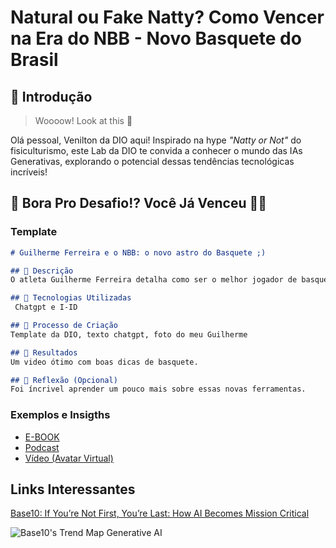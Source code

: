 # Natural ou Fake Natty? Como Vencer na Era do NBB - Novo Basquete do Brasil

## 🚀 Introdução

> Woooow! Look at this 👀

Olá pessoal, Venilton da DIO aqui! Inspirado na hype _"Natty or Not"_ do fisiculturismo, este Lab da DIO te convida a conhecer o mundo das IAs Generativas, explorando o potencial dessas tendências tecnológicas incríveis!

## 🎯 Bora Pro Desafio!? Você Já Venceu 💪🤓





### Template

```markdown
# Guilherme Ferreira e o NBB: o novo astro do Basquete ;)

## 📒 Descrição
O atleta Guilherme Ferreira detalha como ser o melhor jogador de basquete no mundo atual e todas as suas técnicas e dicas.

## 🤖 Tecnologias Utilizadas
 Chatgpt e I-ID

## 🧐 Processo de Criação
Template da DIO, texto chatgpt, foto do meu Guilherme

## 🚀 Resultados
Um video ótimo com boas dicas de basquete.

## 💭 Reflexão (Opcional)
Foi íncrivel aprender um pouco mais sobre essas novas ferramentas.
```

### Exemplos e Insigths

- [E-BOOK](/exemplos/E-BOOK.md)
- [Podcast](/exemplos/PODCAST.md)
- [Vídeo (Avatar Virtual)](/exemplos/VIDEO.md)

## Links Interessantes

[Base10: If You’re Not First, You’re Last: How AI Becomes Mission Critical](https://base10.vc/post/generative-ai-mission-critical/)

![Base10's Trend Map Generative AI](https://github.com/digitalinnovationone/lab-natty-or-not/assets/730492/f4df26e8-f8f7-4419-8252-c69d73ea930c)
